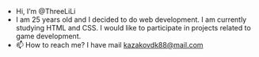- Hi, I’m @ThreeLiLi
- I am 25 years old and I decided to do web development. I am currently studying HTML and CSS. I would like to participate in projects related to game development.
- 📫 How to reach me? I have mail kazakovdk88@mail.com

<!---
ThreeLiLi/ThreeLiLi is a ✨ special ✨ repository because its `README.md` (this file) appears on your GitHub profile.
You can click the Preview link to take a look at your changes.
--->
